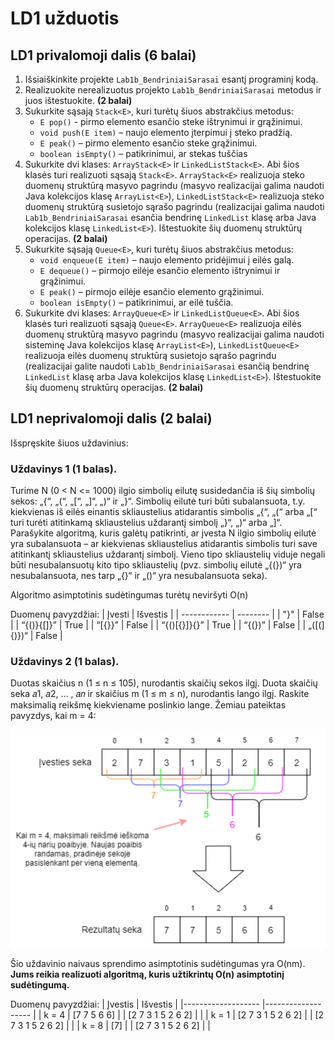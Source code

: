 # LD1 užduotis

## LD1 privalomoji dalis (6 balai)
1. Išsiaiškinkite projekte `Lab1b_BendriniaiSarasai` esantį programinį kodą.
2. Realizuokite nerealizuotus projekto `Lab1b_BendriniaiSarasai` metodus ir juos ištestuokite. **(2 balai)**
3. Sukurkite sąsają `Stack<E>`, kuri turėtų šiuos abstrakčius metodus:
    * `E pop()` - pirmo elemento esančio steke ištrynimui ir grąžinimui.
    * `void push(E item)` – naujo elemento įterpimui į steko pradžią.
    * `E peak()` – pirmo elemento esančio steke grąžinimui.
    * `boolean isEmpty()` – patikrinimui, ar stekas tuščias
4. Sukurkite dvi klases: `ArrayStack<E>` ir `LinkedListStack<E>`. 
Abi šios klasės turi realizuoti sąsają `Stack<E>`. 
`ArrayStack<E>` realizuoja steko duomenų struktūrą masyvo pagrindu (masyvo realizacijai galima naudoti
Java kolekcijos klasę `ArrayList<E>`), `LinkedListStack<E>` realizuoja steko duomenų struktūrą susietojo sąrašo pagrindu
(realizacijai galima naudoti `Lab1b_BendriniaiSarasai` esančia bendrinę `LinkedList` klasę arba Java kolekcijos klasę `LinkedList<E>`). Ištestuokite šių duomenų struktūrų operacijas. **(2 balai)**
5. Sukurkite sąsają `Queue<E>`, kuri turėtų šiuos abstrakčius metodus:
    * `void enqueue(E item)` – naujo elemento pridėjimui į eilės galą.
    * `E dequeue()` – pirmojo eilėje esančio elemento ištrynimui ir grąžinimui.
    * `E peak()` – pirmojo eilėje esančio elemento grąžinimui.
    * `boolean isEmpty()` – patikrinimui, ar eilė tuščia.
6. Sukurkite dvi klases: `ArrayQueue<E>` ir `LinkedListQueue<E>`. 
Abi šios klasės turi realizuoti sąsają `Queue<E>`.
`ArrayQueue<E>` realizuoja eilės duomenų struktūrą masyvo pagrindu (masyvo realizacijai galima naudoti
sisteminę Java kolekcijos klasę `ArrayList<E>`), `LinkedListQueue<E>` realizuoja eilės duomenų struktūrą susietojo
sąrašo pagrindu (realizacijai galite naudoti `Lab1b_BendriniaiSarasai` esančią bendrinę `LinkedList` klasę arba 
Java kolekcijos klasę `LinkedList<E>`). Ištestuokite šių duomenų struktūrų operacijas. **(2 balai)**

## LD1 neprivalomoji dalis (2 balai)
Išspręskite šiuos uždavinius:
### **Uždavinys 1 (1 balas).** 
Turime N (0 < N <= 1000) ilgio simbolių eilutę susidedančia iš šių
simbolių sekos: „{“, „(“, „[“, „]“, „)“ ir „}“. Simbolių eilutė turi būti subalansuota, t.y. kiekvienas
iš eilės einantis skliaustelius atidarantis simbolis „{“, „(“ arba „[“ turi turėti atitinkamą skliaustelius
uždarantį simbolį „}“, „)“ arba „]“. Parašykite algoritmą, kuris galėtų patikrinti, ar įvesta N ilgio 
simbolių eilutė yra subalansuota – ar kiekvienas skliaustelius atidarantis simbolis turi save 
atitinkantį skliaustelius uždarantį simbolį. Vieno tipo skliaustelių viduje negali būti
nesubalansuotų kito tipo skliaustelių (pvz. simbolių eilutė „{(})“ yra nesubalansuota, nes tarp
„{}“ ir „()“ yra nesubalansuota seka).

Algoritmo asimptotinis sudėtingumas turėtų neviršyti O(n)

Duomenų pavyzdžiai:
| Įvesti       | Išvestis |
| ------------ | -------- |
| "}"          | False    |
| “{()}{[]}”   | True     |
| “[{}}”       | False    |
| “{()[{}]}{}” | True     |
| “{(})”       | False    |
| „([(]{)})“   | False    |

### **Uždavinys 2 (1 balas).**
Duotas skaičius n (1 ≤ n ≤ 105), nurodantis skaičių sekos ilgį. 
Duota skaičių seka 𝑎1, 𝑎2, … , 𝑎𝑛 ir skaičius m (1 ≤ m ≤ n), nurodantis lango ilgį. 
Raskite maksimalią reikšmę kiekviename poslinkio lange. Žemiau pateiktas pavyzdys, kai m = 4:

![](Task2_Example.png)

Šio uždavinio naivaus sprendimo asimptotinis sudėtingumas yra O(nm).
**Jums reikia realizuoti algoritmą, kuris užtikrintų O(n) asimptotinį sudėtingumą.**

Duomenų pavyzdžiai:
| Įvestis           	| Išvestis          	|
|-------------------	|-------------------	|
| k = 4             	| [7 7 5 6 6]       	|
| [2 7 3 1 5 2 6 2] 	|                   	|
| k = 1             	| [2 7 3 1 5 2 6 2] 	|
| [2 7 3 1 5 2 6 2] 	|                   	|
| k = 8             	| [7]               	|
| [2 7 3 1 5 2 6 2] 	|                   	|

